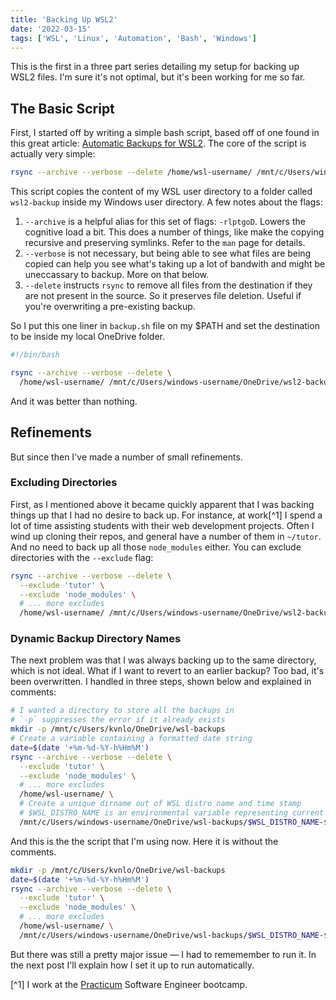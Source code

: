 ```yaml
---
title: 'Backing Up WSL2'
date: '2022-03-15'
tags: ['WSL', 'Linux', 'Automation', 'Bash', 'Windows']
---
```


This is the first in a three part series detailing my setup for backing up WSL2 files. I'm sure it's not optimal, but it's been working for me so far.

## The Basic Script

First, I started off by writing a simple bash script, based off of one found in this great article: [Automatic Backups for WSL2](https://stephenreescarter.net/automatic-backups-for-wsl2/#:~:text=Automating%20WSL2%20Backups&text=Using%20the%20Task%20Scheduler%2C%20we,the%20Windows%20Administrative%20Tools%20folder.&text=With%20the%20Task%20Scheduler%2C%20we,backup%20up%20to%20a%20schedule). The core of the script is actually very simple:

```sh
rsync --archive --verbose --delete /home/wsl-username/ /mnt/c/Users/windows-username/wsl2-backup/
```

This script copies the content of my WSL user directory to a folder called `wsl2-backup` inside my Windows user directory. A few notes about the flags:

1. `--archive` is a helpful alias for this set of flags: `-rlptgoD`. Lowers the cognitive load a bit. This does a number of things, like make the copying recursive and preserving symlinks. Refer to the `man` page for details.
2. `--verbose` is not necessary, but being able to see what files are being copied can help you see what's taking up a lot of bandwith and might be uneccassary to backup. More on that below.
3. `--delete` instructs `rsync` to remove all files from the destination if they are not present in
   the source. So it preserves file deletion. Useful if you're overwriting a pre-existing backup.

So I put this one liner in `backup.sh` file on my $PATH and set the destination to be inside my local OneDrive folder.

```sh
#!/bin/bash

rsync --archive --verbose --delete \
  /home/wsl-username/ /mnt/c/Users/windows-username/OneDrive/wsl2-backup/
```

And it was better than nothing.

## Refinements

But since then I've made a number of small refinements.

### Excluding Directories

First, as I mentioned above it became quickly apparent that I was backing things up that I had no desire to back up. For instance, at work[^1] I spend a lot of time assisting students with their web development projects. Often I wind up cloning their repos, and general have a number of them in `~/tutor`. And no need to back up all those `node_modules` either. You can exclude directories with the `--exclude` flag:

```sh
rsync --archive --verbose --delete \
  --exclude 'tutor' \
  --exclude 'node_modules' \
  # ... more excludes
  /home/wsl-username/ /mnt/c/Users/windows-username/OneDrive/wsl2-backup/
```

### Dynamic Backup Directory Names

The next problem was that I was always backing up to the same directory, which is not ideal. What if I want to revert to an earlier backup? Too bad, it's been overwritten. I handled in three steps, shown below and explained in comments:

```sh
# I wanted a directory to store all the backups in
# `-p` suppresses the error if it already exists
mkdir -p /mnt/c/Users/kvnlo/OneDrive/wsl-backups
# Create a variable containing a formatted date string
date=$(date '+%m-%d-%Y-h%Hm%M')
rsync --archive --verbose --delete \
  --exclude 'tutor' \
  --exclude 'node_modules' \
  # ... more excludes
  /home/wsl-username/ \
  # Create a unique dirname out of WSL distro name and time stamp
  # $WSL_DISTRO_NAME is an environmental variable representing current distro
  /mnt/c/Users/windows-username/OneDrive/wsl-backups/$WSL_DISTRO_NAME-$date/
```

And this is the the script that I'm using now. Here it is without the comments.

```sh
mkdir -p /mnt/c/Users/kvnlo/OneDrive/wsl-backups
date=$(date '+%m-%d-%Y-h%Hm%M')
rsync --archive --verbose --delete \
  --exclude 'tutor' \
  --exclude 'node_modules' \
  # ... more excludes
  /home/wsl-username/ \
  /mnt/c/Users/windows-username/OneDrive/wsl-backups/$WSL_DISTRO_NAME-$date/
```

But there was still a pretty major issue — I had to rememember to run it. In the next post I'll explain how I set it up to run automatically.

[^1] I work at the [Practicum](https://practicum.yandex.com/) Software Engineer bootcamp.
